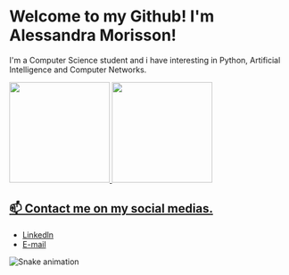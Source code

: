 # Welcome to my Github! I'm Alessandra Morisson!

I'm a Computer Science student and i have interesting in Python, Artificial Intelligence and Computer Networks.


<div>
<a href="https://github.com/ale3700">
<img loading="lazy" height="180em" src="https://github-readme-stats.vercel.app/api/top-langs/?username=ale3700&layout=compact&langs_count=7&theme=dracula"/>
<img loading="lazy" height="180em" src="https://github-readme-stats.vercel.app/api?username=ale3700&show_icons=true&theme=dracula&include_all_commits=true&count_private=true"/>
</div>


## 📫 Contact me on my social medias.

- [Linkedln](https://www.linkedin.com/in/alessandra-morisson/)
- [E-mail](ledru01@gmail.com)

![Snake animation](https://github.com/ale3700/ale3700/blob/output/github-contribution-grid-snake.svg)


